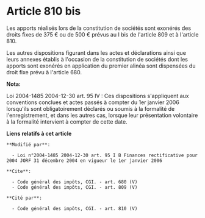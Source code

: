 # Article 810 bis

Les apports réalisés lors de la constitution de sociétés sont exonérés des droits fixes de 375 € ou de 500 € prévus au I bis
de l'article 809 et à l'article 810. 

Les autres dispositions figurant dans les actes et déclarations ainsi que leurs annexes établis à l'occasion de la
constitution de sociétés dont les apports sont exonérés en application du premier alinéa sont dispensées du droit fixe prévu
à l'article 680.

**Nota:**

Loi 2004-1485 2004-12-30 art. 95 IV : Ces dispositions s'appliquent aux conventions conclues et actes passés à compter du 1er
janvier 2006 lorsqu'ils sont obligatoirement déclarés ou soumis à la formalité de l'enregistrement, et dans les autres cas,
lorsque leur présentation volontaire à la formalité intervient à compter de cette date.

**Liens relatifs à cet article**

	**Modifié par**:

	  - Loi n°2004-1485 2004-12-30 art. 95 I B Finances rectificative pour 2004 JORF 31 décembre 2004 en vigueur le 1er janvier 2006

	**Cite**:

	  - Code général des impôts, CGI. - art. 680 (V)
	  - Code général des impôts, CGI. - art. 809 (V)

	**Cité par**:

	  - Code général des impôts, CGI. - art. 810 (V)
